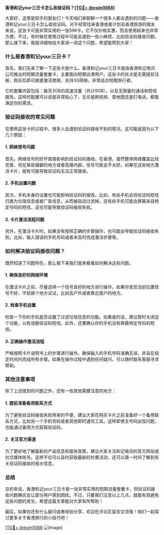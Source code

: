 **香港和记your三日卡怎么收验证码？[[TG💪+ @esim1088](https://t.me/s/esim1088)]**

大家好，这里是知乎的朋友们！今天咱们来聊聊一个很多人都会遇到的问题——香港和记your三日卡怎么收验证码。对于经常往来香港或者计划去香港旅游的朋友来说，这张卡可是非常实用的一张SIM卡。它不仅价格实惠，而且使用起来也非常方便。不过，有时候在使用过程中可能会遇到一些小麻烦，比如验证码接收问题。那么接下来，我就详细地给大家讲一讲这个问题，希望能帮到大家！

### 什么是香港和记your三日卡？

首先，我们先来了解一下这张卡是什么。香港和记your三日卡是由香港和记电讯公司推出的短期流量套餐卡，主要面向短期访港用户。这张卡的优点是无需提前注册，购买后即可直接激活使用，支持3G网络，非常适合短期旅行者。

它的套餐内容包括：每天3GB的高速流量（共计9GB），以及无限量的通话和短信服务。这样的配置可以说是非常贴心了，无论是刷视频、查地图还是打电话，都能满足你的需求。

### 验证码接收的常见问题

在使用这张卡的过程中，很多人会遇到验证码接收不到的情况。这可能是因为以下几个原因：

#### 1. 网络信号问题

首先，网络信号的好坏直接影响到验证码的接收。在香港，虽然整体网络覆盖比较完善，但在某些偏僻的地方或者高楼内部，信号可能会不太好。如果在这些地方激活卡片，就有可能导致验证码无法正常接收。

#### 2. 手机设置问题

其次，手机本身的设置也可能影响验证码的接收。比如，有些手机会将验证码短信归类为垃圾信息或者广告信息，从而被自动过滤掉。还有些手机可能会屏蔽来自特定号码的短信，这也可能导致验证码接收失败。

#### 3. 卡片激活流程问题

另外，在激活卡片时，如果没有按照正确的步骤操作，也可能会导致验证码接收失败。比如，输入错误的手机号码或者未及时完成激活步骤等。

### 如何解决验证码接收问题？

既然知道了问题所在，那么接下来我们就来看看如何解决这些问题。

#### 1. 确保良好的网络环境

在激活卡片之前，尽量选择一个信号良好的地方进行操作。如果你发现当前位置信号不好，不妨换个地方试试，比如去户外或者靠近窗户的地方。

#### 2. 检查手机设置

检查一下你的手机是否设置了过滤垃圾信息的功能。如果是的话，建议暂时关闭这个功能，以免误删验证码短信。此外，还要确认你的手机没有屏蔽特定号码的短信。

#### 3. 正确操作激活流程

严格按照卡片说明书上的步骤进行操作。确保输入的手机号码准确无误，并且在规定时间内完成所有步骤。如果在操作过程中遇到任何疑问，可以随时联系客服寻求帮助。

### 其他注意事项

除了上述提到的问题之外，还有一些其他需要注意的地方：

#### 1. 提前准备备用联系方式

为了避免验证码接收失败带来的不便，建议大家在购买卡片之前准备好一个备用联系方式，比如另一个手机号码或者其他即时通讯工具。这样即使主号码出现问题，也能通过备用方式获取验证码。

#### 2. 关注官方渠道

为了更好地了解最新的产品信息和服务政策，建议大家关注和记电讯的官方网站或社交媒体账号。这样不仅可以及时获取最新的优惠活动，还可以第一时间了解到有关验证码接收的相关信息。

### 总结

总的来说，香港和记your三日卡是一张非常实用的短期流量套餐卡，但验证码接收问题确实会让部分用户感到困扰。不过，只要我们注意以上几点，就能有效避免这些问题的发生。希望这篇文章能对大家有所帮助！

最后，如果你还有什么疑问或者经验分享，欢迎在评论区留言交流哦！咱们一起探讨更多关于香港旅行的小技巧吧！

[[TG💪+ @esim1088](https://t.me/s/esim1088) ![Image](https://i.postimg.cc/4NQfJmqS/Snipaste-2025-05-13-00-14-12.png)]